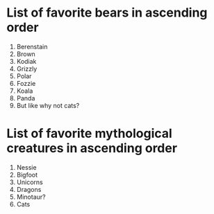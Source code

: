 # List of favorite bears in ascending order

1. Berenstain
1. Brown
1. Kodiak
1. Grizzly
1. Polar
1. Fozzie
1. Koala
1. Panda
1. But like why not cats?


# List of favorite mythological creatures in ascending order

1. Nessie
1. Bigfoot
1. Unicorns
1. Dragons
1. Minotaur?
1. Cats